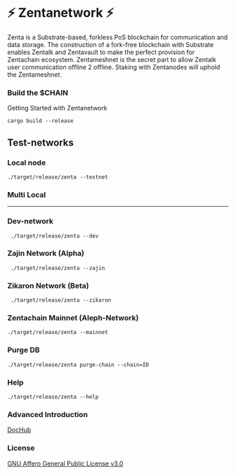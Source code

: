 # :zap: Zentanetwork :zap:

Zenta is a Substrate-based, forkless PoS blockchain for communication and data storage. 
The construction of a fork-free blockchain with Substrate enables Zentalk and Zentavault to make the perfect provision for Zentachain ecosystem. Zentameshnet is the secret part to allow Zentalk user communication offline 2 offline. Staking with Zentanodes will uphold the Zentameshnet.

### Build the $CHAIN

Getting Started with Zentanetwork

````
cargo build --release
````

## Test-networks

### Local node
````
./target/release/zenta --testnet
````
### Multi Local
---
### Dev-network

````
 ./target/release/zenta --dev
````

### Zajin Network (Alpha)

````
 ./target/release/zenta --zajin
 ````
 
### Zikaron Network (Beta)

````
 ./target/release/zenta --zikaron
````

### Zentachain Mainnet (Aleph-Network)

````
./target/release/zenta --mainnet
````

### Purge DB

````
./target/release/zenta purge-chain --chain=ID
````
### Help

````
./target/release/zenta --help
````

### Advanced Introduction 

[DocHub](https://docs.zentachain.io)

### License

[GNU Affero General Public License v3.0](https://github.com/ZentaChain/Zentanetwork/blob/master/LICENSE)
